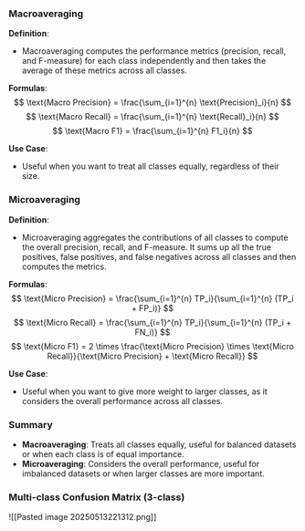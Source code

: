 ### Macroaveraging

**Definition**:
- Macroaveraging computes the performance metrics (precision, recall, and F-measure) for each class independently and then takes the average of these metrics across all classes.

**Formulas**:
$$
\text{Macro Precision} = \frac{\sum_{i=1}^{n} \text{Precision}_i}{n}
$$
$$
\text{Macro Recall} = \frac{\sum_{i=1}^{n} \text{Recall}_i}{n}
$$
$$
\text{Macro F1} = \frac{\sum_{i=1}^{n} F1_i}{n}
$$

**Use Case**:
- Useful when you want to treat all classes equally, regardless of their size.

### Microaveraging

**Definition**:
- Microaveraging aggregates the contributions of all classes to compute the overall precision, recall, and F-measure. It sums up all the true positives, false positives, and false negatives across all classes and then computes the metrics.

**Formulas**:
$$
\text{Micro Precision} = \frac{\sum_{i=1}^{n} TP_i}{\sum_{i=1}^{n} (TP_i + FP_i)}
$$
$$
\text{Micro Recall} = \frac{\sum_{i=1}^{n} TP_i}{\sum_{i=1}^{n} (TP_i + FN_i)}
$$
$$
\text{Micro F1} = 2 \times \frac{\text{Micro Precision} \times \text{Micro Recall}}{\text{Micro Precision} + \text{Micro Recall}}
$$

**Use Case**:
- Useful when you want to give more weight to larger classes, as it considers the overall performance across all classes.

### Summary

- **Macroaveraging**: Treats all classes equally, useful for balanced datasets or when each class is of equal importance.
- **Microaveraging**: Considers the overall performance, useful for imbalanced datasets or when larger classes are more important.

### Multi-class Confusion Matrix (3-class)
![[Pasted image 20250513221312.png]]